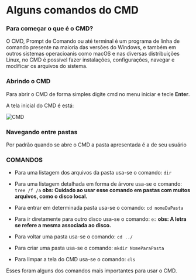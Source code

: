 # Alguns comandos do CMD

### Para começar o que é o CMD? 

O CMD, Prompt de Comando ou até terminal é um programa de linha de comando presente na maioria das versões do Windows, e também 
em outros sistemas operacioanis como macOS e nas diversas distribuições Linux, no CMD é possível fazer instalações, configurações, 
navegar e modificar os arquivos do sistema. 

### Abrindo o CMD
Para abrir o CMD de forma simples digite cmd no menu iniciar e tecle **Enter**.  

A tela inicial do CMD é está:

<img src="https://www.oficinadanet.com.br/imagens/post/28262/750xNxcmd.jpg.pagespeed.ic.dab252d87f.jpg" alt="CMD" />

### Navegando entre pastas 
Por padrão quando se abre o CMD a pasta apresentada é a de seu usuário 
### COMANDOS

* Para uma listagem dos arquivos da pasta usa-se o comando: `dir`

* Para uma listagem detalhada em forma de árvore usa-se o comando: `tree /f /a` **obs: Cuidado ao usar esse comando em pastas com muitos arquivos, como o disco local.**

* Para entrar em determinada pasta usa-se o comando: `cd nomeDaPasta`

* Para ir diretamente para outro disco usa-se o comando: `e:` **obs: A letra se refere a mesma associada ao disco.**

* Para voltar uma pasta usa-se o comando: `cd ../`

* Para criar uma pasta usa-se o comando: `mkdir NomeParaPasta`

* Para limpar a tela do CMD usa-se o comando: `cls`

Esses foram alguns dos comandos mais importantes para usar o CMD.


